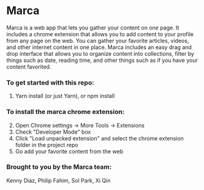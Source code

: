 # Marca

Marca is a web app that lets you gather your content on one page. It includes a chrome extension that allows you to add content to your profile from any page on the web.
You can gather your favorite articles, videos, and other internet content in one place. Marca includes an easy drag and drop interface that allows you to organize content into collections, filter by things such as date, reading time, and other things such as if you have your content favorited.


### To get started with this repo:

1. Yarn install (or just Yarn), or npm install

### To install the marca chrome extension:

2. Open Chrome settings -> More Tools -> Extensions
3. Check "Developer Mode" box
4. Click "Load unpacked extension" and select the chrome extension folder in the project repo
5. Go add your favorite content from the web


### Brought to you by the Marca team:
Kenny Diaz, Philip Fahim, Sol Park, Xi Qin
